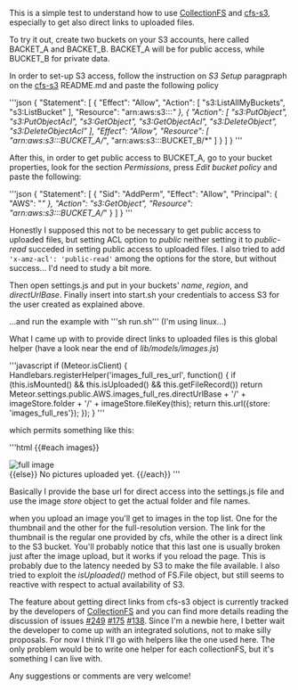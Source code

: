 This is a simple test to understand how to use [CollectionFS](https://github.com/CollectionFS/Meteor-CollectionFS) and [cfs-s3](https://github.com/CollectionFS/Meteor-cfs-s3), especially to get also direct links to uploaded files.

To try it out, create two buckets on your S3 accounts, here called BACKET_A and BACKET_B.
BACKET_A will be for public access, while BUCKET_B for private data.

In order to set-up S3 access, follow the instruction on *S3 Setup* paragpraph on the [cfs-s3](https://github.com/CollectionFS/Meteor-cfs-s3) README.md and paste the following policy

'''json
{
  "Statement": [
    {
      "Effect": "Allow",
      "Action": [
        "s3:ListAllMyBuckets",
        "s3:ListBucket"
      ],
      "Resource": "arn:aws:s3:::*"
    },
    {
      "Action": [
        "s3:PutObject",
        "s3:PutObjectAcl",
        "s3:GetObject",
        "s3:GetObjectAcl",
        "s3:DeleteObject",
        "s3:DeleteObjectAcl"
      ],
      "Effect": "Allow",
      "Resource": [
        "arn:aws:s3:::BUCKET_A/*",
        "arn:aws:s3:::BUCKET_B/*"
      ]
    }
  ]
}
'''

After this, in order to get public access to BUCKET_A, go to your bucket properties, look for the section *Permissions*, press *Edit bucket policy* and paste the following:

'''json
{
	"Statement": [
		{
			"Sid": "AddPerm",
			"Effect": "Allow",
			"Principal": {
				"AWS": "*"
			},
			"Action": "s3:GetObject",
			"Resource": "arn:aws:s3:::BUCKET_A/*"
		}
	]
}
'''

Honestly I supposed this not to be necessary to get public access to uploaded files, but setting ACL option to *public* neither setting it to *public-read* succeded in setting public access to uploaded files. I also tried to add `'x-amz-acl': 'public-read'` among the options for the store, but without success...  I'd need to study a bit more.


Then open settings.js and put in your buckets' *name*, *region*, and *directUrlBase*.
Finally insert into start.sh your credentials to access S3 for the user created as explained above.

...and run the example with '''sh run.sh''' (I'm using linux...)


What I came up with to provide direct links to uploaded files is this global helper (have a look near the end of *lib/models/images.js*)

'''javascript
if (Meteor.isClient) {
    Handlebars.registerHelper('images_full_res_url', function() {
        if (this.isMounted() && this.isUploaded() && this.getFileRecord())
            return Meteor.settings.public.AWS.images_full_res.directUrlBase + '/' + imageStore.folder + '/' + imageStore.fileKey(this);
        return this.url({store: 'images_full_res'});
    });
}
'''

which permits something like this:

'''html
{{#each images}}
    <div><img src="{{images_full_res_url}}" alt="full image"></div>
{{else}}
    No pictures uploaded yet.
{{/each}}
'''

Basically I provide the base url for direct access into the settings.js file and use the image *store* object to get the actual folder and file names.


when you upload an image you'll get to images in the top list. One for the thumbnail and the other for the full-resolution version.
The link for the thumbnail is the regular one provided by cfs, while the other is a direct link to the S3 bucket.
You'll probably notice that this last one is usually broken just after the image upload, but it works if you reload the page.
This is probably due to the latency needed by S3 to make the file available. I also tried to exploit the *isUploaded()* method of FS.File object, but still seems to reactive with respect to actual availability of S3.

The feature about getting direct links from cfs-s3 object is currently tracked by the developers of [CollectionFS](https://github.com/CollectionFS/Meteor-CollectionFS) and you can find more details reading the discussion of issues [#249](https://github.com/CollectionFS/Meteor-CollectionFS/issues/249) [#175](https://github.com/CollectionFS/Meteor-CollectionFS/issues/175) [#138](https://github.com/CollectionFS/Meteor-CollectionFS/issues/138).
Since I'm a newbie here, I better wait the developer to come up with an integrated solutions, not to make silly proposals.
For now I think I'll go with helpers like the one used here. The only problem would be to write one helper for each collectionFS, but it's something I can live with.


Any suggestions or comments are very welcome!